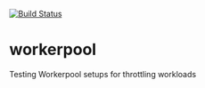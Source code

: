 [![Build Status](https://drone.preeper.org/api/badges/peterp/workerpool/status.svg)](https://drone.preeper.org/peterp/workerpool)
# workerpool

Testing Workerpool setups for throttling workloads